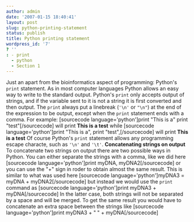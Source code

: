 ```yaml
---
author: admin
date: '2007-01-15 18:40:41'
layout: post
slug: python-printing-statement
status: publish
title: Python printing statement
wordpress_id: '7'
? ''
: - print
  - python
  - Section 1
---
```


Just an apart from the bioinformatics aspect of programming: Python's
`print` statement. As in most computer languages Python allows an easy
way to write to the standard output. Python's `print` only accepts
output of strings, and if the variable sent to it is not a string it is
first converted and then output. The `print` always put a linebreak
(`'\n'` or `"\n"`) at the end of the expression to be output, except
when the `print` statement ends with a comma. For example: [sourcecode
language='python']print "This is a" print "test"[/sourcecode] will print
**This is a test** while [sourcecode language='python']print "This is
a", print "test",[/sourcecode] will print **This is a test** Of course
Python's `print` statement allows any programming escape characte, such
as `'\n'` and `'\t'`. **Concatenating strings on output** To concatenate
two strings on output there are two possible ways in Python. You can
either separate the strings with a comma, like we did here [sourcecode
language='python']print myDNA, myDNA2[/sourcecode] or you can use the
"+" sign in roder to obtain almost the same result. This is similar to
what was used here [sourcecode language='python']myDNA3 = myDNA +
myDNA2[/sourcecode] but instead we would use the `print` command as
[sourcecode language='python']print myDNA3 + myDNA[/sourcecode] In the
latter case, both strings will not be separated by a space and will be
merged. To get the same result you would have to concatenate an extra
space between the strings like [sourcecode language='python']print
myDNA3 + " " + myDNA[/sourcecode]
